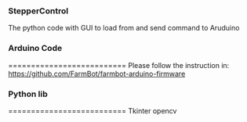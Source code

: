 ### StepperControl
The python code with GUI to load  from and send command to Aruduino

### Arduino Code
==========================
Please follow the instruction in: 
    https://github.com/FarmBot/farmbot-arduino-firmware 

### Python lib
==========================
Tkinter
opencv



